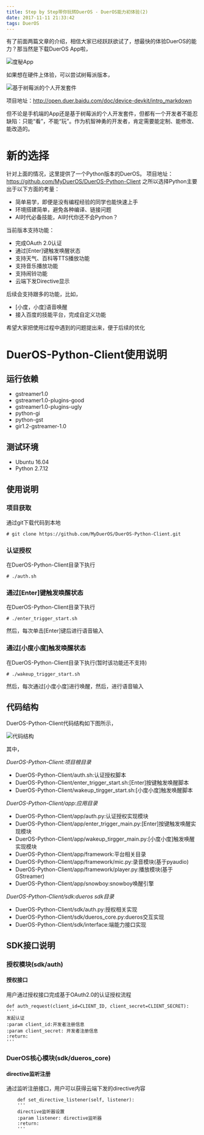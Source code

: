 ```yaml
---
title: Step by Step带你玩转DuerOS - DuerOS能力初体验(2)
date: 2017-11-11 21:33:42
tags: DuerOS
---
```

有了前面两篇文章的介绍，相信大家已经跃跃欲试了，想最快的体验DuerOS的能力？那当然是下载DuerOS App啦，

![度秘App](http://upload-images.jianshu.io/upload_images/4905018-dc6b78232b08c78a.png?imageMogr2/auto-orient/strip%7CimageView2/2/w/1240)

如果想在硬件上体验，可以尝试树莓派版本，


![基于树莓派的个人开发套件](http://upload-images.jianshu.io/upload_images/4905018-fbd911a8fa84a6ff.png?imageMogr2/auto-orient/strip%7CimageView2/2/w/1240)

项目地址：<http://open.duer.baidu.com/doc/device-devkit/intro_markdown>

但不论是手机端的App还是基于树莓派的个人开发套件，但都有一个开发者不能忍缺陷：只能“看”，不能“玩”。作为机智神勇的开发者，肯定需要能定制、能修改、能改造的。

# 新的选择
针对上面的情况，这里提供了一个Python版本的DuerOS。
项目地址：<https://github.com/MyDuerOS/DuerOS-Python-Client>
之所以选择Python主要出于以下方面的考量：
* 简单易学，即便是没有编程经验的同学也能快速上手
* 环境搭建简单，避免各种编译、链接问题
* AI时代必备技能，AI时代你还不会Python？

当前版本支持功能：
* 完成OAuth 2.0认证
* 通过[Enter]键触发唤醒状态
* 支持天气、百科等TTS播放功能
* 支持音乐播放功能
* 支持闹铃功能
* 云端下发Directive显示

后续会支持跟多的功能，比如，
* [小度，小度]语音唤醒
* 接入百度的技能平台，完成自定义功能

希望大家把使用过程中遇到的问题提出来，便于后续的优化

# DuerOS-Python-Client使用说明
## 运行依赖
* gstreamer1.0
* gstreamer1.0-plugins-good
* gstreamer1.0-plugins-ugly
* python-gi
* python-gst
* gir1.2-gstreamer-1.0
## 测试环境
* Ubuntu 16.04
* Python 2.7.12
## 使用说明
### 项目获取
通过git下载代码到本地

    # git clone https://github.com/MyDuerOS/DuerOS-Python-Client.git

### 认证授权
在DuerOS-Python-Client目录下执行
 
    # ./auth.sh

### 通过[Enter]键触发唤醒状态
在DuerOS-Python-Client目录下执行

    # ./enter_trigger_start.sh

然后，每次单击[Enter]键后进行语音输入
### 通过[小度小度]触发唤醒状态
在DuerOS-Python-Client目录下执行(暂时该功能还不支持)

    # ./wakeup_trigger_start.sh
然后，每次通过[小度小度]进行唤醒，然后，进行语音输入

 
## 代码结构

DuerOS-Python-Client代码结构如下图所示，


![代码结构 ](http://upload-images.jianshu.io/upload_images/4905018-159f48b317d7dcce.png?imageMogr2/auto-orient/strip%7CimageView2/2/w/1240)

其中，

*DuerOS-Python-Client:项目根目录*

* DuerOS-Python-Client/auth.sh:认证授权脚本
* DuerOS-Python-Client/enter_trigger_start.sh:[Enter]按键触发唤醒脚本
* DuerOS-Python-Client/wakeup_tirgger_start.sh:[小度小度]触发唤醒脚本

*DuerOS-Python-Client/app:应用目录*

* DuerOS-Python-Client/app/auth.py:认证授权实现模块
* DuerOS-Python-Client/app/enter_trigger_main.py:[Enter]按键触发唤醒实现模块
* DuerOS-Python-Client/app/wakeup_tirgger_main.py:[小度小度]触发唤醒实现模块
* DuerOS-Python-Client/app/framework:平台相关目录
* DuerOS-Python-Client/app/framework/mic.py:录音模块(基于pyaudio)
* DuerOS-Python-Client/app/framework/player.py:播放模块(基于GStreamer)
* DuerOS-Python-Client/app/snowboy:snowboy唤醒引擎

*DuerOS-Python-Client/sdk:dueros sdk目录*

* DuerOS-Python-Client/sdk/auth.py:授权相关实现
* DuerOS-Python-Client/sdk/dueros_core.py:dueros交互实现
* DuerOS-Python-Client/sdk/interface:端能力接口实现

## SDK接口说明
### 授权模块(sdk/auth)
#### 授权接口
用户通过授权接口完成基于OAuth2.0的认证授权流程

    def auth_request(client_id=CLIENT_ID, client_secret=CLIENT_SECRET):
    '''
    发起认证
    :param client_id:开发者注册信息
    :param client_secret: 开发者注册信息
    :return:
    '''

### DuerOS核心模块(sdk/dueros_core)
#### directive监听注册
通过监听注册接口，用户可以获得云端下发的directive内容

        def set_directive_listener(self, listener):
        '''
        directive监听器设置
        :param listener: directive监听器
        :return:
        '''